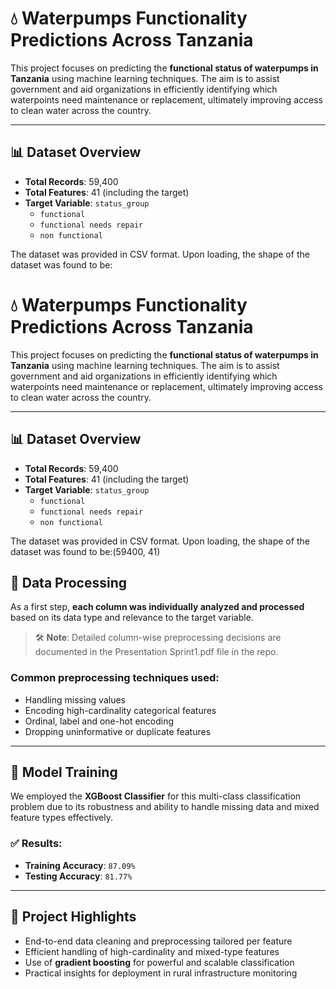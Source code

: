 # 💧 Waterpumps Functionality Predictions Across Tanzania

This project focuses on predicting the **functional status of waterpumps in Tanzania** using machine learning techniques. The aim is to assist government and aid organizations in efficiently identifying which waterpoints need maintenance or replacement, ultimately improving access to clean water across the country.

---

## 📊 Dataset Overview

- **Total Records**: 59,400  
- **Total Features**: 41 (including the target)  
- **Target Variable**: `status_group`  
  - `functional`  
  - `functional needs repair`  
  - `non functional`

The dataset was provided in CSV format. Upon loading, the shape of the dataset was found to be:
# 💧 Waterpumps Functionality Predictions Across Tanzania

This project focuses on predicting the **functional status of waterpumps in Tanzania** using machine learning techniques. The aim is to assist government and aid organizations in efficiently identifying which waterpoints need maintenance or replacement, ultimately improving access to clean water across the country.

---

## 📊 Dataset Overview

- **Total Records**: 59,400  
- **Total Features**: 41 (including the target)  
- **Target Variable**: `status_group`  
  - `functional`  
  - `functional needs repair`  
  - `non functional`

The dataset was provided in CSV format. Upon loading, the shape of the dataset was found to be:(59400, 41)

## 🔧 Data Processing

As a first step, **each column was individually analyzed and processed** based on its data type and relevance to the target variable.  

> 🛠 **Note**: Detailed column-wise preprocessing decisions are documented in the Presentation Sprint1.pdf file in the repo.

### Common preprocessing techniques used:
- Handling missing values
- Encoding high-cardinality categorical features
- Ordinal, label and one-hot encoding
- Dropping uninformative or duplicate features


---

## 🚀 Model Training

We employed the **XGBoost Classifier** for this multi-class classification problem due to its robustness and ability to handle missing data and mixed feature types effectively.

### ✅ Results:
- **Training Accuracy**: `87.09%`  
- **Testing Accuracy**: `81.77%`

---

## 📌 Project Highlights

- End-to-end data cleaning and preprocessing tailored per feature  
- Efficient handling of high-cardinality and mixed-type features  
- Use of **gradient boosting** for powerful and scalable classification  
- Practical insights for deployment in rural infrastructure monitoring

